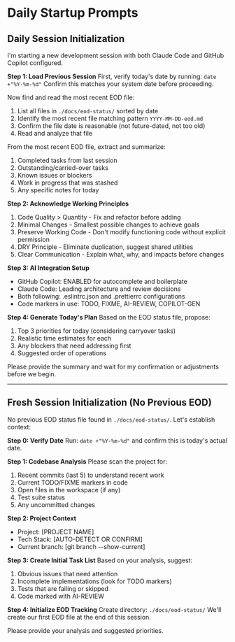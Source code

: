 # Daily Startup Prompts

## Daily Session Initialization

I'm starting a new development session with both Claude Code and GitHub Copilot configured. 

**Step 1: Load Previous Session**
First, verify today's date by running: `date +"%Y-%m-%d"` 
Confirm this matches your system date before proceeding.

Now find and read the most recent EOD file:
1. List all files in `./docs/eod-status/` sorted by date
2. Identify the most recent file matching pattern `YYYY-MM-DD-eod.md`
3. Confirm the file date is reasonable (not future-dated, not too old)
4. Read and analyze that file

From the most recent EOD file, extract and summarize:
1. Completed tasks from last session
2. Outstanding/carried-over tasks
3. Known issues or blockers
4. Work in progress that was stashed
5. Any specific notes for today

**Step 2: Acknowledge Working Principles**
1. Code Quality > Quantity - Fix and refactor before adding
2. Minimal Changes - Smallest possible changes to achieve goals
3. Preserve Working Code - Don't modify functioning code without explicit permission
4. DRY Principle - Eliminate duplication, suggest shared utilities
5. Clear Communication - Explain what, why, and impacts before changes

**Step 3: AI Integration Setup**
- GitHub Copilot: ENABLED for autocomplete and boilerplate
- Claude Code: Leading architecture and review decisions
- Both following: .eslintrc.json and .prettierrc configurations
- Code markers in use: TODO, FIXME, AI-REVIEW, COPILOT-GEN

**Step 4: Generate Today's Plan**
Based on the EOD status file, propose:
1. Top 3 priorities for today (considering carryover tasks)
2. Realistic time estimates for each
3. Any blockers that need addressing first
4. Suggested order of operations

Please provide the summary and wait for my confirmation or adjustments before we begin.

---

## Fresh Session Initialization (No Previous EOD)

No previous EOD status file found in `./docs/eod-status/`. Let's establish context:

**Step 0: Verify Date**
Run: `date +"%Y-%m-%d"` and confirm this is today's actual date.

**Step 1: Codebase Analysis**
Please scan the project for:
1. Recent commits (last 5) to understand recent work
2. Current TODO/FIXME markers in code
3. Open files in the workspace (if any)
4. Test suite status
5. Any uncommitted changes

**Step 2: Project Context**
- Project: [PROJECT NAME]
- Tech Stack: [AUTO-DETECT OR CONFIRM]
- Current branch: [git branch --show-current]

**Step 3: Create Initial Task List**
Based on your analysis, suggest:
1. Obvious issues that need attention
2. Incomplete implementations (look for TODO markers)
3. Tests that are failing or skipped
4. Code marked with AI-REVIEW

**Step 4: Initialize EOD Tracking**
Create directory: `./docs/eod-status/`
We'll create our first EOD file at the end of this session.

Please provide your analysis and suggested priorities.
